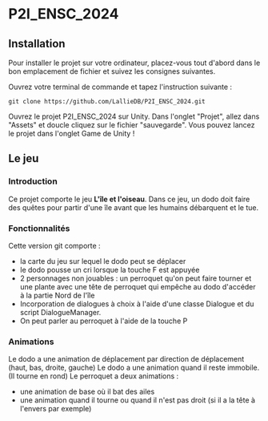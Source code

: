 # P2I_ENSC_2024

## Installation
Pour installer le projet sur votre ordinateur, placez-vous tout d'abord dans le bon emplacement de fichier et suivez les consignes suivantes.

Ouvrez votre terminal de commande et tapez l'instruction suivante : 

`git clone https://github.com/LallieDB/P2I_ENSC_2024.git`

Ouvrez le projet P2I_ENSC_2024 sur Unity.
Dans l'onglet "Projet", allez dans "Assets" et doucle cliquez sur le fichier "sauvegarde".
Vous pouvez lancez le projet dans l'onglet Game de Unity ! 

## Le jeu
### Introduction
Ce projet comporte le jeu **L'île et l'oiseau**. 
Dans ce jeu, un dodo doit faire des quêtes pour partir d'une île avant que les humains débarquent et le tue.


### Fonctionnalités
Cette version git comporte :
- la carte du jeu sur lequel le dodo peut se déplacer
- le dodo pousse un cri lorsque la touche F est appuyée
- 2 personnages non jouables : un perroquet qu'on peut faire tourner et une plante avec une tête de perroquet qui empêche au dodo d'accéder à la partie Nord de l'île
- Incorporation de dialogues à choix à l'aide d'une classe Dialogue et du script DialogueManager.
- On peut parler au perroquet à l'aide de la touche P

### Animations
Le dodo a une animation de déplacement par direction de déplacement (haut, bas, droite, gauche)
Le dodo a une animation quand il reste immobile. (Il tourne en rond)
Le perroquet a deux animations : 
- une animation de base où il bat des ailes
- une animation quand il tourne ou quand il n'est pas droit (si il a la tête à l'envers par exemple)

